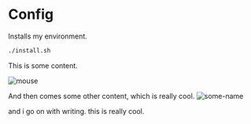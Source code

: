 # Config

Installs my environment.

```bash
./install.sh
```

This is some content.

![mouse](img/mouse.png) 

And then comes some other content, which is really cool.
![some-name](img/some-name.png)

and i go on with writing. this is really cool. 
